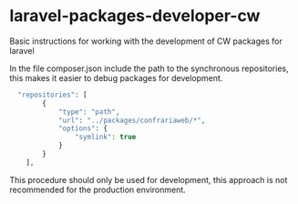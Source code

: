 # laravel-packages-developer-cw
Basic instructions for working with the development of CW packages for laravel

In the file composer.json include the path to the synchronous repositories, this makes it easier to debug packages for development.
```php
  "repositories": [
        {
            "type": "path",
            "url": "../packages/confrariaweb/*",
            "options": {
                "symlink": true
            }
        }
    ],
```
This procedure should only be used for development, this approach is not recommended for the production environment.
